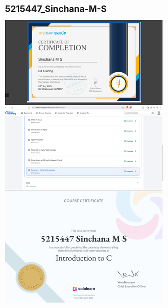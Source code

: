 # 5215447_Sinchana-M-S
<img src ="https://github.com/Sinchana-145/5215447_Sinchana-M-S/blob/main/GIT/GIT_CERTIFICATE.png" alt="simplilearn">
<img src ="https://github.com/Sinchana-145/5215447_Sinchana-M-S/blob/main/SDLC/agile.png" alt="AGILE">
<img src="https://github.com/Sinchana-145/5215447_Sinchana-M-S/blob/main/SOLOLEARN/SOLOLEARN.jpg" alt="sololearn">



